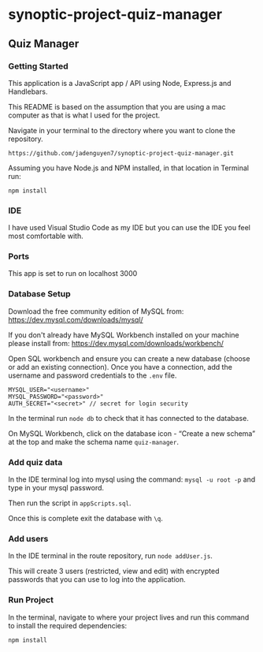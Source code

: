 # synoptic-project-quiz-manager

## Quiz Manager

### Getting Started
This application is a JavaScript app / API using Node, Express.js and Handlebars.

This README is based on the assumption that you are using a mac computer as that is what I used for the project.

Navigate in your terminal to the directory where you want to clone the repository. 

`https://github.com/jadenguyen7/synoptic-project-quiz-manager.git`

Assuming you have Node.js and NPM installed, in that location in Terminal run:

`npm install`

### IDE
I have used Visual Studio Code as my IDE but you can use the IDE you feel most comfortable with.

### Ports

This app is set to run on localhost 3000

### Database Setup
Download the free community edition of MySQL from:
https://dev.mysql.com/downloads/mysql/

If you don't already have MySQL Workbench installed on your machine please install from:
https://dev.mysql.com/downloads/workbench/

Open SQL workbench and ensure you can create a new database (choose or add an existing connection). Once you have a connection, add the username and password credentials to the `.env` file.

```
MYSQL_USER="<username>"
MYSQL_PASSWORD="<password>"
AUTH_SECRET="<secret>" // secret for login security
```
In the terminal run `node db` to check that it has connected to the database.

On MySQL Workbench, click on the database icon - “Create a new schema” at the top and make the schema name `quiz-manager`.

### Add quiz data
In the IDE terminal log into mysql using the command: `mysql -u root -p` and type in your mysql password.

Then run the script in `appScripts.sql`.

Once this is complete exit the database with `\q`.

### Add users
In the IDE terminal in the route repository, run `node addUser.js`.

This will create 3 users (restricted, view and edit) with encrypted passwords that you can use to log into the application.

### Run Project
In the terminal, navigate to where your project lives and run this command to install the required dependencies:

`npm install`